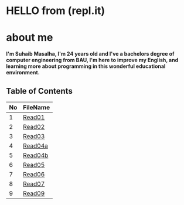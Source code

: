 

# HELLO from (repl.it) 

# about me 
 **I'm Suhaib Masalha, I'm 24 years old and I've a bachelors degree of computer engineering from BAU,  I'm here to improve my English, and learning more about programming in this wonderful educational environment.**




## Table of Contents

No | FileName
---|----------
1 | [Read01](Read01.md)
2 | [Read02](Read02.md)
3 | [Read03](Read03.md)
4 | [Read04a](Read04a.md)
5 | [Read04b](Read04b.md)
6 | [Read05](Read05.md)
7 | [Read06](Read06.md)
8 | [Read07](Read07.md)
9 | [Read09](Read09.md)





	





